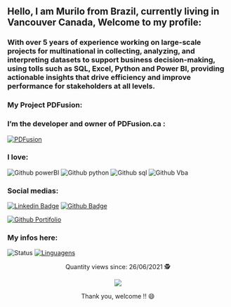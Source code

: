 ## Hello, I am Murilo from Brazil, currently living in Vancouver Canada, Welcome to my profile:

### With over 5 years of experience working on large-scale projects for multinational in collecting, analyzing, and interpreting datasets to support business decision-making, using tolls such as SQL, Excel, Python and Power BI, providing actionable insights that drive efficiency and improve performance for stakeholders at all levels.

### My Project PDFusion:
### I’m the developer and owner of PDFusion.ca :
[![PDFusion](https://img.shields.io/badge/PDFusion-PDF%20Comparison%20Using%20AI-white?style=for-the-badge&labelColor=white&color=034E91)](https://pdfusion.ca/)



### I love:
![Github powerBI](https://img.shields.io/badge/PowerBI-F2C811?style=for-the-badge&logo=Power%20BI&logoColor=white)
![Github python](https://img.shields.io/badge/Python-14354C?style=for-the-badge&logo=python&logoColor=white)
![Github sql](https://img.shields.io/badge/MySQL-00000F?style=for-the-badge&logo=mysql&logoColor=white)
![Github Vba](https://img.shields.io/badge/VBA-1e6e42?style=for-the-badge&logo=VBA&logoColor=white)

### Social medias:
[![Linkedin Badge](https://img.shields.io/badge/LinkedIn-0077B5?style=for-the-badge&logo=linkedin&logoColor=white&link=https://www.linkedin.com/in/murilo-farias-10/)](https://www.linkedin.com/in/murilo-farias-10/)
[![Github Badge](https://img.shields.io/badge/GitHub-100000?style=for-the-badge&logo=github&logoColor=white&link=https://github.com//murilofarias10/)](https://github.com/murilofarias10)

[![Github Portifolio](https://img.shields.io/badge/MeuPortfolio-{0048ff}?style=for-the-badge&logo={Portifolio}&logoColor=white&link=https://murilo-farias.netlify.app/)](https://murilo-farias.netlify.app/)
<!--[![Github Portifolio](https://img.shields.io/badge/MeuPortfolio-{0048ff}?style=for-the-badge&logo={Portifolio}&logoColor=white&link=https://murilo-farias.netlify.app/)](https://murilofarias.netlify.app/)
[![Github Portifolio](https://img.shields.io/badge/MeuPortfolio-{0048ff}?style=for-the-badge&logo={Portifolio}&logoColor=white&link=https://murilo-farias.netlify.app/)](https://murilo-farias-portfolio.lovable.app/) 
[![Instagram Badge](https://img.shields.io/badge/Instagram-E4405F?style=for-the-badge&logo=instagram&logoColor=white&link=https://www.instagram.com/murilo.c.farias/)](https://www.instagram.com/murilo.c.farias/)
[![YouTube Badge](https://img.shields.io/badge/YouTube-FF0000?style=for-the-badge&logo=youtube&logoColor=white&link=https://www.youtube.com/channel/UCgK4h8kV3RBWict0L6uzFAw)](https://www.youtube.com/channel/UCgK4h8kV3RBWict0L6uzFAw)

[![Facebook Badge](https://img.shields.io/badge/Facebook-1877F2?style=for-the-badge&logo=facebook&logoColor=white&link=)](https://www.facebook.com/murilo.farias.3/)
-->

### My infos here:
![Status](https://github-readme-stats.vercel.app/api?username=murilofarias10) [![Linguagens](https://github-readme-stats.vercel.app/api/top-langs/?username=murilofarias10&layout=compact)](https://github.com/murilofarias10/github-readme-stats)

<p align="center">
 Quantity views since: 26/06/2021 🕵️ <br></p>
<p align="center"> 
   <img alingn="center" src="https://profile-counter.glitch.me/murilofarias10/count.svg" /></p>
<p align="center">
Thank you, welcome !! 😄
</p>

<!--
### Tabela de Comandos Git:

| Comando                        | Descrição                                                                 |
|--------------------------------|---------------------------------------------------------------------------|
| `git --version`                | Verifica a versão do Git instalada no sistema.                            |
| `git config --global user.name`| Configura o nome do usuário para todos os repositórios do sistema.        |
| `git config --global user.email`| Configura o e-mail do usuário para todos os repositórios do sistema.     |
| `git init`                     | Inicializa um novo repositório Git no diretório atual.                    |
| `git clone <url>`              | Clona um repositório remoto para o diretório local.                       |
| `git status`                   | Exibe o status dos arquivos no diretório de trabalho e na área de staging.|
| `git add .`                    | Adiciona todos os arquivos modificados para a área de staging.            |
| `git commit -m "mensagem"`     | Salva as mudanças no repositório com uma mensagem de commit.              |
| `git remote add origin <url>`  | Conecta o repositório local a um repositório remoto no GitHub.            |
| `git remove -v`                | Mostra os repositórios remotos e para onde está apontando.                |
| `git push -u origin main`      | Envia os commits locais para o repositório remoto e define a branch padrão para push.|
| `git pull`                     | Atualiza o repositório local com as mudanças do repositório remoto.       |
| `git fetch`                    | Baixa as mudanças do repositório remoto sem aplicar no diretório de trabalho.|
| `git merge <nome_branch>`      | Integra as mudanças de outra branch para a branch atual.                  |
| `git branch`                   | Lista todas as branches do repositório.                                   |
| `git branch <nome_da_branch>`  | Cria uma nova branch.                                                     |
| `git checkout <nome_da_branch>`| Muda para uma branch específica.                                          |
| `git switch <nome_da_branch>`  | Alterna para a branch especificada.                                       |
| `git switch -c <nome_da_branch>`| Cria e alterna para uma nova branch.                                     |
| `git log`                      | Exibe o histórico de commits do repositório.                              |
| `git reflog`                   | Mostra um log dos comandos Git executados no repositório local.           |
| `git reset --soft <hash_commit>`| Move o ponteiro HEAD para um commit anterior, mantendo as mudanças na área de staging.|
| `git reset --mixed <hash_commit>`| Move o ponteiro HEAD para um commit anterior, mantendo as mudanças no diretório de trabalho.|
| `git reset --hard <hash_commit>`| Move o ponteiro HEAD para um commit anterior e descarta todas as mudanças feitas após aquele commit.|
| `git restore <nome_do_arquivo>`| Restaura um arquivo modificado para a última versão do commit.             |
| `git restore --staged <nome_do_arquivo>`| Remove um arquivo da área de staging, mantendo-o modificado no diretório de trabalho.|
| `git diff`                     | Mostra as diferenças entre os arquivos modificados no diretório de trabalho e a última versão commitada.|
| `git stash`                    | Armazena temporariamente as mudanças não commitadas para limpar o diretório de trabalho.|
| `git stash pop`                | Aplica as mudanças armazenadas no stash e as remove da lista de stash.    |
| `git stash apply`              | Aplica as mudanças armazenadas no stash sem removê-las da lista de stash. |
| `git stash list`               | Lista todas as entradas no stash.                                         |
| `echo nome_do_arquivo > .gitignore`| Adiciona um arquivo ao .gitignore para que ele seja ignorado pelo Git.|
| `touch caminho/pasta/.gitkeep` | Cria um arquivo vazio chamado .gitkeep em uma pasta para garantir que ela seja rastreada pelo Git.|

-->
